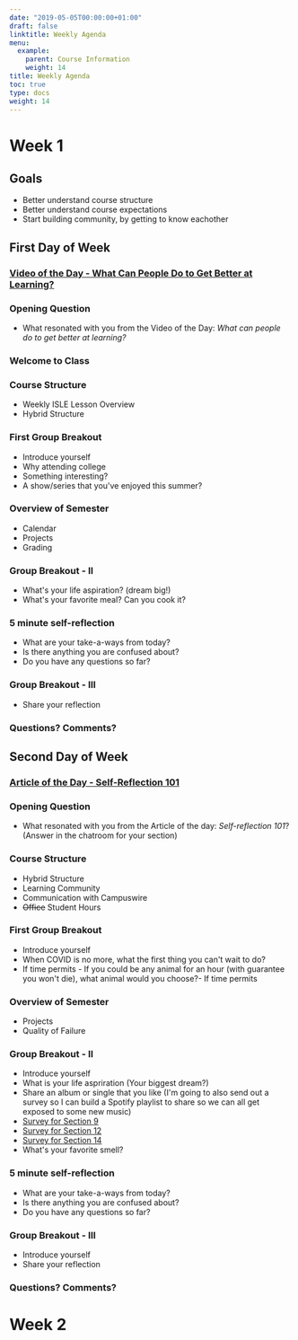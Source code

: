 ```yaml
---
date: "2019-05-05T00:00:00+01:00"
draft: false
linktitle: Weekly Agenda
menu:
  example:
    parent: Course Information
    weight: 14
title: Weekly Agenda
toc: true
type: docs
weight: 14
---
```


# Week 1

## Goals
- Better understand course structure
- Better understand course expectations
- Start building community, by getting to know eachother

## First Day of Week

### [Video of the Day - What Can People Do to Get Better at Learning?](https://youtu.be/iGdvGLjOB0Q)

### Opening Question  
- What resonated with you from the Video of the Day: *What can people do to get better at learning?*

### Welcome to Class

### Course Structure
- Weekly ISLE Lesson Overview
- Hybrid Structure

### First Group Breakout
- Introduce yourself
- Why attending college
- Something interesting?
- A show/series that you've enjoyed this summer?

### Overview of Semester
- Calendar
- Projects
- Grading

### Group Breakout - II
- What's your life aspiration? (dream big!)
- What's your favorite meal?  Can you cook it?  
  
### 5 minute self-reflection
- What are your take-a-ways from today?
- Is there anything you are confused about?
- Do you have any questions so far?  
  
### Group Breakout - III
- Share your reflection

### Questions?  Comments?


## Second Day of Week

### [Article of the Day - Self-Reflection 101](https://www.holstee.com/blogs/mindful-matter/self-reflection-101-what-is-self-reflection-why-is-reflection-important-and-how-to-reflect)

### Opening Question  
- What resonated with you from the Article of the day: *Self-reflection 101*? (Answer in the chatroom for your section)

### Course Structure
- Hybrid Structure
- Learning Community
- Communication with Campuswire
- ~~Office~~ Student Hours

### First Group Breakout
- Introduce yourself
- When COVID is no more, what the first thing you can't wait to do?
- If time permits - If you could be any animal for an hour (with guarantee you won't die), what animal would you choose?- If time permits

### Overview of Semester
- Projects
- Quality of Failure

### Group Breakout - II
- Introduce yourself 
- What is your life aspriration (Your biggest dream?)
- Share an album or single that you like (I'm going to also send out a survey so I can build a Spotify playlist to share so we can all get exposed to some new music) 
- [Survey for Section 9](https://forms.gle/wZpcBYUPQWmQM5Fb7)
- [Survey for Section 12](https://forms.gle/8qkjDbCop93HYrut7)
- [Survey for Section 14](https://forms.gle/mudgKg6ZohfS5HCS8)
- What's your favorite smell?


### 5 minute self-reflection
- What are your take-a-ways from today?
- Is there anything you are confused about?
- Do you have any questions so far?  
  
### Group Breakout - III
- Introduce yourself
- Share your reflection

### Questions?  Comments?

# Week 2






